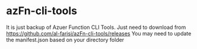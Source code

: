 # azFn-cli-tools

It is just backup of Azuer Function CLI Tools.
Just need to download from https://github.com/al-farisi/azFn-cli-tools/releases
You may need to update the manifest.json based on your directory folder


